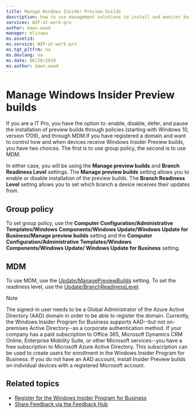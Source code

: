 ```yaml
---
title: Manage Windows Insider Preview builds
description: how to use management solutions to install and monitor builds in your organization
services: WIP-at-work-pro
author: dawn.wood
manager: elizapo
ms.assetid: 
ms.service: WIP-at-work-pro
ms.tgt_pltfrm: na
ms.devlang: na
ms.date: 06/28/2018
ms.author: dawn.wood
---
```


# Manage Windows Insider Preview builds
If you are a IT Pro, you have the option to: enable, disable, defer, and pause the installation of preview builds through policies (starting with Windows 10, version 1709), and through MDM.If you have registered a domain and want to control how and when devices receive Windows Insider Preview builds, you have two choices. The first is to use group policy, the second is to use MDM. 

In either case, you will be using the <b>Manage preview builds</b> and <b>Branch Readiness Level</b> settings. The <b>Manage preview builds</b> setting allows you to enable or disable installation of the preview builds. The <b>Branch Readiness Level</b> setting allows you to set which branch a device receives their updates from.

## Group policy
To set group policy, use the 
<b>Computer Configuration/Administrative Templates/Windows Components/Windows Update/Windows Update for Business/Manage preview builds</b> setting and the <b>Computer Configuration/Administrative Templates/Windows Components/Windows Update/ Windows Update for Business</b> setting. 

## MDM
To use MDM, use the [Update/ManagePreviewBuilds](https://docs.microsoft.com/en-us/windows/client-management/mdm/policy-csp-update#update-managepreviewbuilds) setting. To set the readiness level, use the [Update/BranchReadinessLevel](https://docs.microsoft.com/en-us/windows/client-management/mdm/policy-csp-update#update-branchreadinesslevel).

> [!NOTE]
> The signed-in user needs to be a Global Administrator of the Azure Active Directory (AAD) domain in order to be able to register the domain. Currently, the Windows Insider Program for Business supports AAD--but not on-premises Active Directory--as a corporate authentication method. 
>If your company has a paid subscription to Office 365, Microsoft Dynamics CRM Online, Enterprise Mobility Suite, or other Microsoft services--you have a free subscription to Microsoft Azure Active Directory. This subscription can be used to create users for enrollment in the Windows Insider Program for Business.
If you do not have an AAD account, install Insider Preview builds on individual devices with a registered Microsoft account.

## Related topics

* [Register for the Windows Insider Program for Business](wip-4-biz-register.md)
* [Share Feedback via the Feedback Hub](wip-4-biz-feedback-hub.md)
